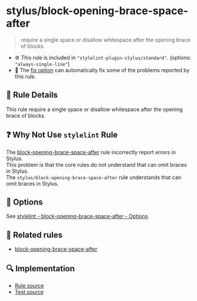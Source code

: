 # stylus/block-opening-brace-space-after

> require a single space or disallow whitespace after the opening brace of blocks.

- :gear: This rule is included in `"stylelint-plugin-stylus/standard"`. (options: `"always-single-line"`)
- :wrench: The [fix option](https://stylelint.io/user-guide/usage/options#fix) can automatically fix some of the problems reported by this rule.

## :book: Rule Details

This rule require a single space or disallow whitespace after the opening brace of blocks.

## :question: Why Not Use `stylelint` Rule

The [block-opening-brace-space-after] rule incorrectly report errors in Stylus.  
This problem is that the core rules do not understand that can omit braces in Stylus.  
The `stylus/block-opening-brace-space-after` rule understands that can omit braces in Stylus.

## :wrench: Options

See [stylelint - block-opening-brace-space-after - Options](https://stylelint.io/user-guide/rules/block-opening-brace-space-after#options).

## :couple: Related rules

- [block-opening-brace-space-after]

[block-opening-brace-space-after]: https://stylelint.io/user-guide/rules/block-opening-brace-space-after

## :mag: Implementation

- [Rule source](https://github.com/stylus/stylelint-stylus/blob/main/lib/rules/block-opening-brace-space-after.js)
- [Test source](https://github.com/stylus/stylelint-stylus/blob/main/tests/lib/rules/block-opening-brace-space-after.js)
